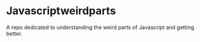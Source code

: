 # Javascriptweirdparts
A repo dedicated to understanding the weird parts of Javascript and getting better.
